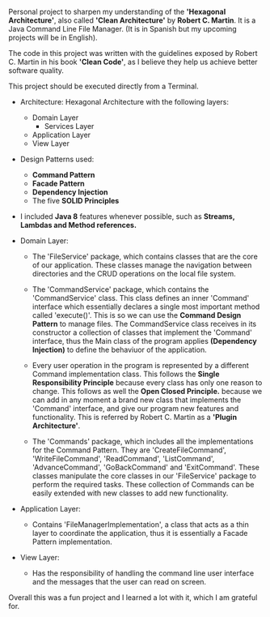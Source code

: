 Personal project to sharpen my understanding of the **'Hexagonal Architecture'**, also called **'Clean Architecture'**
by **Robert C. Martin**. It is a Java Command Line File Manager. (It is in Spanish but my upcoming projects will be in English).

The code in this project was written with the guidelines exposed by Robert C. Martin in his book **'Clean Code'**, as I believe they help us achieve 
better software quality.

This project should be executed directly from a Terminal.

- Architecture: 
Hexagonal Architecture with the following layers: 
    - Domain Layer 
        - Services Layer
    - Application Layer
    - View Layer

- Design Patterns used: 
    - **Command Pattern**
    - **Facade Pattern**
    - **Dependency Injection**
    - The five **SOLID Principles**

- I included **Java 8** features whenever possible, such as **Streams, Lambdas and Method references.** 

- Domain Layer: 
    - The 'FileService' package, which contains classes that are the core of our application. 
      These classes manage the navigation between directories and the CRUD operations on the local file system.

    - The 'CommandService' package, which contains the 'CommandService' class. 
      This class defines an inner 'Command' interface which essentially declares a single most important method 
      called 'execute()'. This is so we can use the **Command Design Pattern** to manage files. 
      The CommandService class receives in its constructor a collection of classes that implement the 
      'Command' interface, thus the Main class of the program applies **(Dependency Injection)** 
      to define the behaviuor of the application. 

    - Every user operation in the program is represented by a different Command implementation class.
      This follows the **Single Responsibility Principle** because every class has only one reason to change. 
      This follows as well the **Open Closed Principle.** because we can add in any moment a brand new class
      that implements the 'Command' interface, and give our program new features and functionality. 
      This is referred by Robert C. Martin as a **'Plugin Architecture'**. 

    - The 'Commands' package, which includes all the implementations for the Command Pattern. 
      They are 'CreateFileCommand', 'WriteFileCommand', 'ReadCommand', 'ListCommand', 'AdvanceCommand',
      'GoBackCommand' and 'ExitCommand'. These classes manipulate the core classes in our 'FileService' package
      to perform the required tasks. These collection of Commands can be easily extended with new classes
      to add new functionality.

- Application Layer: 
    - Contains 'FileManagerImplementation', a class that acts as a thin layer to coordinate the application, thus
      it is essentially a Facade Pattern implementation.

- View Layer: 
    - Has the responsibility of handling the command line user interface and the messages that the user can 
      read on screen. 

Overall this was a fun project and I learned a lot with it, which I am grateful for.         
